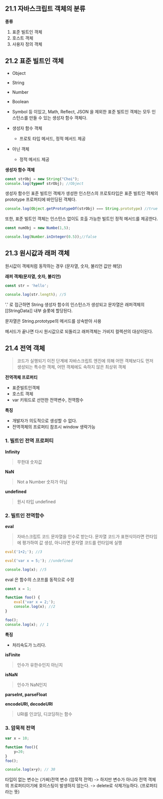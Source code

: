 ## 21.1 자바스크립트 객체의 분류
**종류**
1. 표준 빌트인 객체
2. 호스트 객체
3. 사용자 정의 객체

## 21.2 표준 빌트인 객체

- Object
- String
- Number
- Boolean
- Symbol
 등 이있고, Math, Reflect, JSON 을 제외한 표준 빌트인 객체는 모두 인스턴스를 만들 수 있는 생성자 함수 객체다.

- 생성자 함수 객체
	- 프로토 타입 메서드, 정적 메서드 제공
- 아닌 객체
	- 정적 메서드 제공

**생성자 함수 객체**

```js
const strObj = new String("Choi");
console.log(typeof strObj); //Object
```

생성자 함수인 표준 빌트인 객체가 생성한 인스턴스의 프로토타입은 표준 빌트인 객체의 prototype 프로퍼티에 바인딩된 객체다.

```js
console.log(Object.getPrototypeOf(strObj) === String.prototype) //true
```

또한, 표준 빌트인 객체는 인스턴스 없이도 호출 가능한 빌트인 정적 메서드를 제공한다.

```js
const numObj = new Numbe(1,5);

console.log(Number.inInteger(0.5));//false
```

## 21.3 원시값과 래퍼 객체

원시값이 객체처럼 동작하는 경우 (문자열, 숫자, 불리언 값만 해당)

**래퍼 객체(문자열, 숫자, 불리언)**

```js
const str = 'hello';

console.log(str.length); //5
```

'.' 로 접근하면 String 생성자 함수의 인스턴스가 생성되고 문자열은 래퍼객체의 [[StringData]] 내부 슬롯에 할당된다.

문자열은 String.prototype의 메서드를 상속받아 사용

메서드가 끝나면 다시 원시값으로 되돌리고 래퍼객체는 가비지 컬렉션의 대상이된다.

## 21.4 전역 객체

> 코드가 실행되기 이전 단계에 자바스크립트 엔진에 의해 어떤 객체보다도 먼저 생성되는 특수한 객체, 어떤 객체에도 속하지 않은 최상위 객체

**전역객체 프로퍼티**
- 표준빌트인객체
- 호스트 객체
- var 키워드로 선언한 전역변수, 전역함수

**특징**
- 개발자가 의도적으로 생성할 수 없다.
- 전역객체의 프로퍼티 참조시 window 생략가능

### 1. 빌트인 전역 프로퍼티

**Infinity**
> 무한대 숫자값

**NaN**
> Not a Number 숫자가 아님

**undefined**
> 원시 타입 undefined

### 2. 빌트인 전역함수

**eval**
> 자바스크립트 코드 문자열을 인수로 받는다. 문자열 코드가 표현식이라면 런타임에 평가하여 값 생성, 아니라면 문자열 코드를 런타임에 실행 

```js
eval('1+2;'); //3

eval('var x = 5;'); //undefined

console.log(x); //5
```

eval 은 함수의 스코프를 동적으로 수정

```js
const x = 1;

function foo() {
	eval('var x = 2;');
	console.log(x); //2
}

foo();
console.log(x); // 1
```

**특징**
- 처리속도가 느리다.

**isFinite**
> 인수가 유한수인지 아닌지

**isNaN**
> 인수가 NaN인지

**parseInt, parseFloat**

**encodeURI, decodeURI**
> URI를 인코딩, 디코딩하는 함수

### 3. 암묵적 전역

```js
var x = 10;

function foo(){
	y=20;
}
foo();

console.log(x+y); // 30
```

타입이 없는 변수는 (가짜)전역 변수 (암묵적 전역)
-> 하지만 변수가 아니라 전역 객체의 프로퍼티이기에 호이스팅이 발생하지 않는다.
-> delete로 삭제가능하다. (프로퍼티라는 뜻)